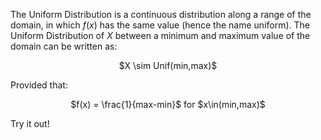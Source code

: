 The Uniform Distribution is a continuous distribution along a range of the domain, in which $f(x)$ has the same value (hence the name uniform). The Uniform Distribution of $X$ between a minimum and maximum value of the domain can be written as:

<center> $X \sim Unif(min,max)$</center>

Provided that:

<center> $f(x) = \frac{1}{max-min}$ for $x\in(min,max)$</center>

Try it out! 
